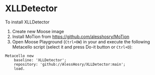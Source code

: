 # XLLDetector

To install XLLDetector

1.	Create new Moose image
2.	Install MoTion from https://github.com/alesshosry/MoTion
3.	Open Moose Playground (`Ctrl+OW`) in your and execute the following Metacello script (select it and press Do-it button or `Ctrl+D`):

```Smalltalk
Metacello new
    baseline: 'XLLDetector';
    repository: 'github://AlessHosry/XLLDetector:main';
    load.
```
 
